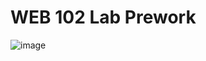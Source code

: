 # WEB 102 Lab Prework
![image](https://github.com/user-attachments/assets/dde10b30-6ad5-4f0e-946d-fd11c1ed9ef4)
